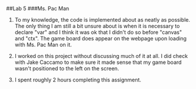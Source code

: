 ##Lab 5
###Ms. Pac Man

1. To my knowledge, the code is implemented about as neatly as possible. The only thing I am still a bit unsure about is when it is necessary to declare "var" and I think it was ok that I didn't do so before "canvas" and "ctx". The game board does appear on the webpage upon loading with Ms. Pac Man on it.

2. I worked on this project without discussing much of it at all. I did check with Jake Caccamo to make sure it made sense that my game board wasn't positioned to the left on the screen.

3. I spent roughly 2 hours completing this assignment.
